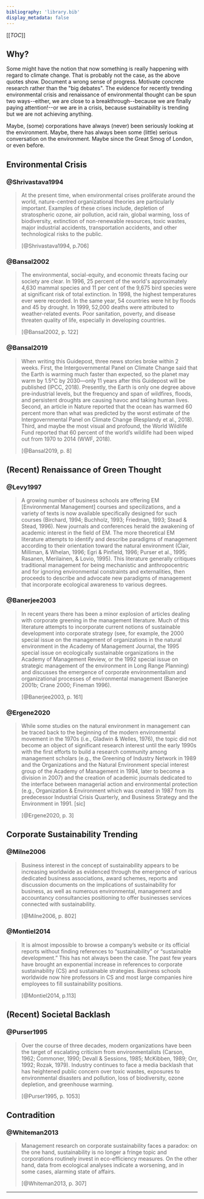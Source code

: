 ```yaml
---
bibliography: 'library.bib'
display_metadata: false
---
```


[[_TOC_]]

## Why?

Some might have the notion that now something is really happening with regard to climate change. That is probably not the case, as the above quotes show. Document a wrong sense of progress. Motivate concrete research rather than the "big debates". The evidence for recently trending environmental crisis and renaissance of environmental thought can be spun two ways--either, we are close to a breakthrough--because we are finally paying attention!--or we are in a crisis, because sustainability is trending but we are not achieving anything.

Maybe, (some) corporations have always (never) been seriously looking at the environment. Maybe, there has always been some (little) serious conversation on the environment. Maybe since the Great Smog of London, or even before.

## Environmental Crisis

### @Shrivastava1994

> At the present time, when environmental crises proliferate around the world, nature-centred organizational theories are particularly important. Examples of these crises include, depletion of stratospheric ozone, air pollution, acid rain, global warming, loss of biodiversity, extinction of non-renewable resources, toxic wastes, major industrial accidents, transportation accidents, and other technological risks to the public.
> 
> [@Shrivastava1994, p.706]


### @Bansal2002

> The environmental, social-equity, and economic threats facing our society are clear. In 1996, 25 percent of the world's approximately 4,630 mammal species and 11 per cent of the 9,675 bird species were at significant risk of total extinction. In 1998, the highest temperatures ever were recorded. In the same year, 54 countries were hit by floods and 45 by drought. In 1999, 52,000 deaths were attributed to weather-related events. Poor sanitation, poverty, and disease threaten quality of life, especially in developing countries. 
> 
> [@Bansal2002, p. 122]

### @Bansal2019

> When writing this Guidepost, three news stories broke within 2 weeks. First, the Intergovernmental Panel on Climate Change said that the Earth is warming much faster than expected, so the planet may warm by 1.5°C by 2030—only 11 years after this Guidepost will be published (IPCC, 2018). Presently, the Earth is only one degree above pre‐industrial levels, but the frequency and span of wildfires, floods, and persistent droughts are causing havoc and taking human lives. Second, an article in Nature reported that the ocean has warmed 60 percent more than what was predicted by the worst estimate of the Intergovernmental Panel on Climate Change (Resplandy et al., 2018). Third, and maybe the most visual and profound, the World Wildlife Fund reported that 60 percent of the world’s wildlife had been wiped out from 1970 to 2014 (WWF, 2018).
> 
> [@Bansal2019, p. 8]

## (Recent) Renaissance of Green Thought

### @Levy1997

> A growing number of business schools are offering EM [Environmental Management] courses and specilizations, and a variety of texts is now available specifically designed for such courses (Birchard, 1994; Buchholz, 1993; Friedman, 1993; Stead & Stead, 1996). New journals and conferences herald the awakening of academic interest in the field of EM. The more theoretical EM literature attempts to identify and describe paradigms of management according to their orientation toward the natural environment (Clair, Milliman, & Whelan, 1996; Egri & Pinfield, 1996; Purser et al., 1995; Rasanen, Merilainen, & Lovio, 1995). This literature generally critiques traditional management for being mechanistic and anthropocentric and for ignoring environmental constraints and externalities, then proceeds to describe and advocate new paradigms of management that incorporate ecological awareness to various degrees.

### @Banerjee2003

> In recent years there has been a minor explosion of articles dealing with corporate greening in the management literature. Much of this literature attempts to incorporate current notions of sustainable development into corporate strategy (see, for example, the 2000 special issue on the management of organizations in the natural environment in the Academy of Management Journal, the 1995 special issue on ecologically sustainable organizations in the Academy of Management Review, or the 1992 special issue on strategic management of the environment in Long Range Planning) and discusses the emergence of corporate environmentalism and organizational processes of environmental management (Banerjee 2001b; Crane 2000; Fineman 1996).
> 
> [@Banerjee2003, p. 161]

### @Ergene2020

> While some studies on the natural environment in management can be traced back to the beginning of the modern environmental movement in the 1970s (i.e., Gladwin & Welles, 1976), the topic did not become an object of significant research interest until the early 1990s with the first efforts to build a research community among management scholars (e.g., the Greening of Industry Network in 1989 and the Organizations and the Natural Environment special interest group of the Academy of Management in 1994, later to become a division in 2007) and the creation of academic journals dedicated to the interface between managerial action and environmental protection (e.g., Organization & Environment which was created in 1987 from its predecessor Industrial Crisis Quarterly, and Business Strategy and the Environment in 1991. [sic]
> 
> [@Ergene2020, p. 3]

## Corporate Sustainability Trending

### @Milne2006

> Business interest in the concept of sustainability appears to be increasing worldwide as evidenced through the emergence of various dedicated business associations, award schemes, reports and discussion documents on the implications of sustainability for business, as well as numerous environmental, management and accountancy consultancies positioning to offer businesses services connected with sustainability.
> 
> [@Milne2006, p. 802]

### @Montiel2014

> It is almost impossible to browse a company’s website or its official reports without finding references to “sustainability” or “sustainable development.” This has not always been the case. The past few years have brought an exponential increase in references to corporate sustainability (CS) and sustainable strategies. Business schools worldwide now hire professors in CS and most large companies hire employees to fill sustainability positions.
>
> [@Montiel2014, p.113]

## (Recent) Societal Backlash

### @Purser1995

> Over the course of three decades, modern organizations have been the target of escalating criticism from environmentalists (Carson, 1962; Commoner, 1990; Devall & Sessions, 1985; McKibben, 1989; Orr, 1992; Rozak, 1979). Industry continues to face a media backlash that has heightened public concern over toxic wastes, exposures to environmental disasters and pollution, loss of biodiversity, ozone depletion, and greenhouse warming.
> 
> [@Purser1995, p. 1053]

## Contradition

### @Whiteman2013

> Management research on corporate sustainability faces a paradox: on the one hand, sustainability is no longer a fringe topic and corporations routinely invest in eco-efficiency measures. On the other hand, data from ecological analyses indicate a worsening, and in some cases, alarming state of affairs.
>
> [@Whiteman2013, p. 307]

---